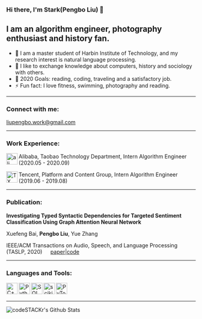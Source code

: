 ### Hi there, I'm Stark(Pengbo Liu) 👋

## I am an algorithm engineer, photography enthusiast and history fan.

- 🔭 I am a master student of Harbin Institute of Technology, and my research interest is natural language processing.
- 👯 I like to exchange knowledge about computers, history and sociology with others.
- 🥅 2020 Goals: reading, coding, traveling and a satisfactory job.
- ⚡ Fun fact: I love fitness, swimming, photography and reading.

------

### Connect with me:

liupengbo.work@gmail.com

------

### Work Experience:

 <img align="left" alt="ali" width="30px" src="https://ss0.bdstatic.com/70cFvHSh_Q1YnxGkpoWK1HF6hhy/it/u=3211174755,200170773&fm=26&gp=0.jpg" /> Alibaba, Taobao Technology Department, Intern Algorithm Engineer (2020.05 - 2020.09)


<img align="left" alt="TX" width="30px" src="https://ss1.bdstatic.com/70cFuXSh_Q1YnxGkpoWK1HF6hhy/it/u=2640553151,1248485598&fm=26&gp=0.jpg" /> Tencent, Platform and Content Group, Intern Algorithm Engineer (2019.06 - 2019.08)





------

### Publication:

**Investigating Typed Syntactic Dependencies for Targeted Sentiment Classification Using Graph Attention Neural Network** 

Xuefeng Bai, **Pengbo Liu**, Yue Zhang  

IEEE/ACM Transactions on Audio, Speech, and Language Processing (TASLP, 2020)   &emsp;  [paper](https://arxiv.org/abs/2002.09685)|[code](https://github.com/muyeby/RGAT-ABSA)



------

### Languages and Tools:

<img align="left" alt="C++" width="30px" src="https://timgsa.baidu.com/timg?image&quality=80&size=b9999_10000&sec=1596804934593&di=00868b71a1d192916ee7f9852771db6e&imgtype=0&src=http%3A%2F%2Fimg.mp.itc.cn%2Fupload%2F20161227%2F17d1fb7ce8574b808a2b506b0b10e440.jpg" /> 

<img align="left" alt="Python" width="30px" src="https://ss2.bdstatic.com/70cFvnSh_Q1YnxGkpoWK1HF6hhy/it/u=1413726505,3948729323&fm=26&gp=0.jpg" /> 

<img align="left" alt="SQL" width="30px" src="https://ss0.bdstatic.com/70cFvHSh_Q1YnxGkpoWK1HF6hhy/it/u=2474871855,3746207869&fm=26&gp=0.jpg" /> 

<img align="left" alt="scikit" width="30px" src="https://ss0.bdstatic.com/70cFvHSh_Q1YnxGkpoWK1HF6hhy/it/u=2404125141,471724635&fm=26&gp=0.jpg" /> 

<img align="left" alt="PyTorch" width="30px" src="https://ss0.bdstatic.com/70cFuHSh_Q1YnxGkpoWK1HF6hhy/it/u=3963174310,493618000&fm=15&gp=0.jpg" /> 

<br />
<br />

---

<img align="left" alt="codeSTACKr's Github Stats" src="https://github-readme-stats.vercel.app/api?username=pengboliu&show_icons=true&hide_border=true" />
